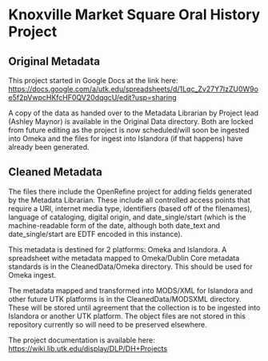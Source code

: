 # Knoxville Market Square Oral History Project

## Original Metadata

This project started in Google Docs at the link here: https://docs.google.com/a/utk.edu/spreadsheets/d/1Lqc_Zv27Y7lzZU0W9oe5f2pVwpcHKfcHF0QV20dqgcU/edit?usp=sharing

A copy of the data as handed over to the Metadata Librarian by Project lead (Ashley Maynor) is available in the Original Data directory. Both are locked from future editing as the project is now scheduled/will soon be ingested into Omeka and the files for ingest into Islandora (if that happens) have already been generated.

## Cleaned Metadata

The files there include the OpenRefine project for adding fields generated by the Metadata Librarian. These include all controlled access points that require a URI, internet media type, identifiers (based off of the filenames), language of cataloging, digital origin, and date_single/start (which is the machine-readable form of the date, although both date_text and date_single/start are EDTF encoded in this instance).

This metadata is destined for 2 platforms: Omeka and Islandora. A spreadsheet withe metadata mapped to Omeka/Dublin Core metadata standards is in the CleanedData/Omeka directory. This should be used for Omeka ingest. 

The metadata mapped and transformed into MODS/XML for Islandora and other future UTK platforms is in the CleanedData/MODSXML directory. These will be stored until agreement that the collection is to be ingested into Islandora or another UTK platform. The object files are not stored in this repository currently so will need to be preserved elsewhere.

The project documentation is available here: https://wiki.lib.utk.edu/display/DLP/DH+Projects
